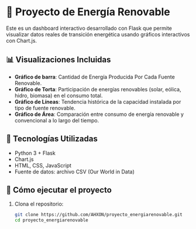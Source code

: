 # 🌱 Proyecto de Energía Renovable

Este es un dashboard interactivo desarrollado con Flask que permite visualizar datos reales de transición energética usando gráficos interactivos con Chart.js.

## 📊 Visualizaciones Incluidas

- **Gráfico de barra**: Cantidad de Energía Producida Por Cada Fuente Renovable.
- **Gráfico de Torta**: Participación de energías renovables (solar, eólica, hidro, biomasa) en el consumo total.
- **Gráfico de Líneas**: Tendencia histórica de la capacidad instalada por tipo de fuente renovable.
- **Gráfico de Área**: Comparación entre consumo de energía renovable y convencional a lo largo del tiempo.

## 🧰 Tecnologías Utilizadas

- Python 3 + Flask
- Chart.js
- HTML, CSS, JavaScript
- Fuente de datos: archivo CSV (Our World in Data)

## 🚀 Cómo ejecutar el proyecto

1. Clona el repositorio:
   ```bash
   git clone https://github.com/AHXON/proyecto_energiarenovable.git
   cd proyecto_energiarenovable
